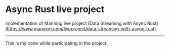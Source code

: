 # Async Rust live project

Implementation of Manning live project [Data Streaming with Async Rust] (https://www.manning.com/liveproject/data-streaming-with-async-rust).

--- 

This is my code while participating in the project.
